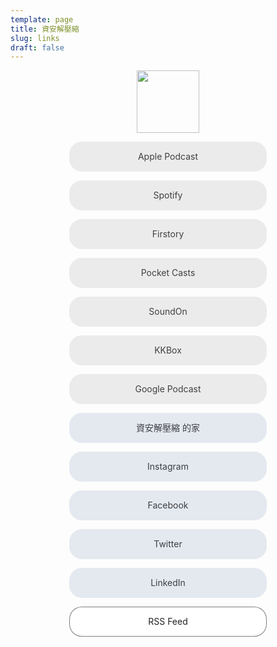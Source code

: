 ```yaml
---
template: page
title: 資安解壓縮
slug: links
draft: false
---
```

<style>
.podcast {
  color: #404040 ;
  border: 1.5px solid;
  border-color:#ebebeb;
  background-color: #ebebeb;
}
.social {
  color: #3d3e40 ;
  border: 1.5px solid;
  border-color:#e4e9f0;
  background-color: #e4e9f0;
}
.other {
  color: #222 ;
  border: 1px solid rgba(0, 0, 0, .5);
  background-color: #ffffff;
}
#styled a{
  width: 60%;
  line-height: 18px;
  text-align: center;
  border-radius: 20px;
  padding: 14px 6px;
  cursor: pointer;
  display:block;
  text-decoration: none;
  margin-left: auto;
  margin-right: auto;
}
#styled a:hover,focus {
  color: #5d93ff ;
  border-color:#5d93ff;
  background-color: #ffffff;
}
#styled img{
  width: 100px;
  display: block;
  margin-left: auto;
  margin-right: auto;
}
h1 {
  text-align: center;
}

</style>

<div id="styled">

![](/media/logo_circle.png)

<a href="https://podcasts.apple.com/tw/podcast/id1513276667" class="fullwidth podcast">Apple Podcast</a>

<a href="https://open.spotify.com/show/6bMhZ2VerzSvoDDpLaNjaH" class="fullwidth podcast">Spotify</a>

<a href="https://open.firstory.me/user/infosecdecompress" class="fullwidth podcast">Firstory </a>

<a href="https://pca.st/3wiuyumx" class="fullwidth podcast">Pocket Casts</a>

<a href="https://player.soundon.fm/p/8f5ee3cd-0e2f-49e4-8887-d5c6bc145e48" class="fullwidth podcast">SoundOn</a>

<a href="https://podcast.kkbox.com/channel/GncGPpX5JfDFrqZQiL" class="fullwidth podcast">KKBox</a>

<a href="https://podcasts.google.com/?feed=aHR0cHM6Ly9vcGVuLmZpcnN0b3J5Lm1lL3Jzcy91c2VyL2NrOTdhNGl5MHEwZmkwODczOXBwY2V6cTc" class="fullwidth podcast">Google Podcast</a>

<a href="https://infosecdecompress.com" class="fullwidth social">資安解壓縮 的家</a>

<a href="https://www.instagram.com/infosec.zip" class="fullwidth social">Instagram</a>

<a href="https://www.facebook.com/infosecdecompress/" class="fullwidth social">Facebook</a>

<a href="https://twitter.com/InfoSec_zip" class="fullwidth social">Twitter</a>

<a href="https://www.linkedin.com/company/infosecdecompress" class="fullwidth social">LinkedIn</a>

<a href="https://open.firstory.me/rss/user/ck97a4iy0q0fi08739ppcezq7" class="fullwidth other">RSS Feed</a>

</div>